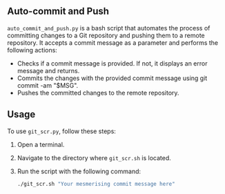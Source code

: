 ## Auto-commit and Push
`auto_commit_and_push.py` is a bash script that automates the process of committing changes to a Git repository and pushing them to a remote repository. It accepts a commit message as a parameter and performs the following actions: 
   - Checks if a commit message is provided. If not, it displays an error message and returns.
   -  Commits the changes with the provided commit message using git commit -am "$MSG".
   -   Pushes the committed changes to the remote repository.


## Usage

To use `git_scr.py`, follow these steps:

1. Open a terminal.

2. Navigate to the directory where `git_scr.sh` is located.

3. Run the script with the following command:

   ```bash
   ./git_scr.sh "Your mesmerising commit message here"

